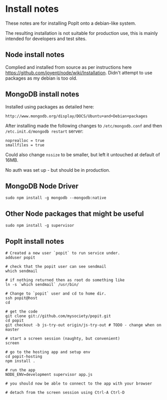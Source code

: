 # Install notes

These notes are for installing PopIt onto a debian-like system.

The resulting installation is not suitable for production use, this is mainly intended for developers and test sites.

## Node install notes

Complied and installed from source as per instructions here https://github.com/joyent/node/wiki/Installation. Didn't attempt to use packages as my debian is too old.


## MongoDB install notes

Installed using packages as detailed here:

    http://www.mongodb.org/display/DOCS/Ubuntu+and+Debian+packages

After installing made the following changes to `/etc/mongodb.conf` and then `/etc.init.d/mongodb restart` server:

    noprealloc = true
    smallfiles = true

Could also change `nssize` to be smaller, but left it untouched at default of 16MB.

No auth was set up - but should be in production.

## MongoDB Node Driver

    sudo npm install -g mongodb --mongodb:native

## Other Node packages that might be useful

    sudo npm install -g supervisor

## PopIt install notes

    # Created a new user `popit` to run service under.
    adduser popit

    # check that the popit user can see sendmail
    which sendmail
    
    # if nothing returned then as root do something like
    ln -s `which sendmail` /usr/bin/

    # Change to `popit` user and cd to home dir.
    ssh popit@host
    cd

    # get the code
    git clone git://github.com/mysociety/popit.git
    cd popit
    git checkout -b js-try-out origin/js-try-out # TODO - change when on master
    
    # start a screen session (naughty, but convenient)
    screen
    
    # go to the hosting app and setup env
    cd popit-hosting
    npm install .
    
    # run the app
    NODE_ENV=development supervisor app.js
    
    # you should now be able to connect to the app with your browser
    
    # detach from the screen session using Ctrl-A Ctrl-D
